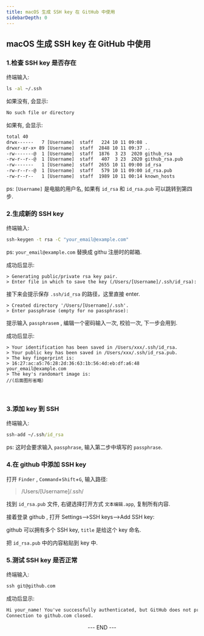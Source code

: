 ```yaml
---
title: macOS 生成 SSH key 在 GitHub 中使用
sidebarDepth: 0
---
```

## macOS 生成 SSH key 在 GitHub 中使用

### 1.检查 SSH key 是否存在
终端输入: 
```cmd
ls -al ~/.ssh
```
如果没有, 会显示:
```cmd
No such file or directory
```
如果有, 会显示:
```cmd
total 40
drwx------   7 [Username]  staff   224 10 11 09:08 .
drwxr-xr-x+ 89 [Username]  staff  2848 10 11 09:37 ..
-rw-------@  1 [Username]  staff  1876  3 23  2020 github_rsa
-rw-r--r--@  1 [Username]  staff   407  3 23  2020 github_rsa.pub
-rw-------   1 [Username]  staff  2655 10 11 09:00 id_rsa
-rw-r--r--@  1 [Username]  staff   579 10 11 09:00 id_rsa.pub
-rw-r--r--   1 [Username]  staff  1989 10 11 00:14 known_hosts
```
ps: `[Username]` 是电脑的用户名, 如果有 `id_rsa` 和 `id_rsa.pub` 可以跳转到第四步.
<br>

### 2.生成新的 SSH key
终端输入: 
```cmd
ssh-keygen -t rsa -C "your_email@example.com"
```
ps: `your_email@example.com` 替换成 githu 注册时的邮箱.

成功后显示:
```cmd
> Generating public/private rsa key pair.
> Enter file in which to save the key (/Users/[Username]/.ssh/id_rsa):
```
接下来会提示保存 `.ssh/id_rsa` 的路径，这里直接 enter.
```cmd
> Created directory '/Users/[Username]/.ssh'.
> Enter passphrase (empty for no passphrase):
```
提示输入 `passphrasem` , 编辑一个密码输入一次, 校验一次, 下一步会用到.

成功后显示:
```cmd
> Your identification has been saved in /Users/xxx/.ssh/id_rsa.
> Your public key has been saved in /Users/xxx/.ssh/id_rsa.pub.
> The key fingerprint is:
> 16:27:ac:a5:76:28:2d:36:63:1b:56:4d:eb:df:a6:48 your_email@example.com
> The key's randomart image is:
//(后面图形省略）
```
<br>

### 3.添加 key 到 SSH
终端输入: 
```cmd
ssh-add ~/.ssh/id_rsa
```
ps: 这时会要求输入 `passphrase`, 输入第二步中填写的 `passphrase`.


### 4.在 github 中添加 SSH key
打开 `Finder` , `Command`+`Shift`+`G`, 输入路径:
> /Users/[Username]/.ssh/

找到 `id_rsa.pub` 文件, 右键选择打开方式 `文本编辑.app`, 复制所有内容.
<br>

接着登录 github , 打开 Settings-->SSH keys-->Add SSH key:

github 可以拥有多个 SSH key, `title` 是给这个 key 命名.

把 `id_rsa.pub` 中的内容粘贴到 key 中.

### 5.测试 SSH key 是否正常
终端输入: 
```cmd
ssh git@github.com
```
成功后显示: 
```cmd
Hi your_name! You've successfully authenticated, but GitHub does not provide shell access.
Connection to github.com closed.
```


<div style="text-align: center">--- END ---</div>